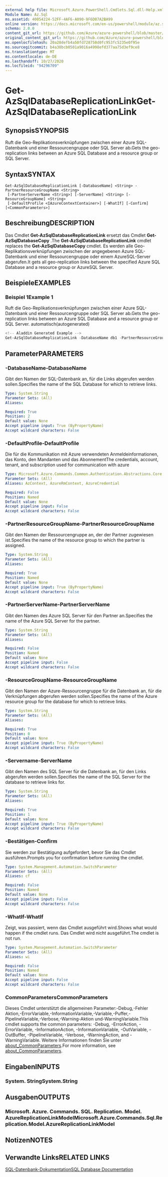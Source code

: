 ```yaml
---
external help file: Microsoft.Azure.PowerShell.Cmdlets.Sql.dll-Help.xml
Module Name: Az.Sql
ms.assetid: 40054224-52FF-4AF6-A090-9F6D07A2BA99
online version: https://docs.microsoft.com/en-us/powershell/module/az.sql/get-azsqldatabasereplicationlink
schema: 2.0.0
content_git_url: https://github.com/Azure/azure-powershell/blob/master/src/Sql/Sql/help/Get-AzSqlDatabaseReplicationLink.md
original_content_git_url: https://github.com/Azure/azure-powershell/blob/master/src/Sql/Sql/help/Get-AzSqlDatabaseReplicationLink.md
ms.openlocfilehash: 20a28defb4a50fd728750d0fc953fc5235e0f95e
ms.sourcegitcommit: b4a38bcb0501a9016a4998efd377aa75d3ef9ce8
ms.translationtype: MT
ms.contentlocale: de-DE
ms.lasthandoff: 10/27/2020
ms.locfileid: "94296709"
---
```

# <span data-ttu-id="5b19a-101">Get-AzSqlDatabaseReplicationLink</span><span class="sxs-lookup"><span data-stu-id="5b19a-101">Get-AzSqlDatabaseReplicationLink</span></span>

## <span data-ttu-id="5b19a-102">Synopsis</span><span class="sxs-lookup"><span data-stu-id="5b19a-102">SYNOPSIS</span></span>
<span data-ttu-id="5b19a-103">Ruft die Geo-Replikationsverknüpfungen zwischen einer Azure SQL-Datenbank und einer Ressourcengruppe oder SQL Server ab.</span><span class="sxs-lookup"><span data-stu-id="5b19a-103">Gets the geo-replication links between an Azure SQL Database and a resource group or SQL Server.</span></span>

## <span data-ttu-id="5b19a-104">Syntax</span><span class="sxs-lookup"><span data-stu-id="5b19a-104">SYNTAX</span></span>

```
Get-AzSqlDatabaseReplicationLink [-DatabaseName] <String> -PartnerResourceGroupName <String>
 [-PartnerServerName <String>] [-ServerName] <String> [-ResourceGroupName] <String>
 [-DefaultProfile <IAzureContextContainer>] [-WhatIf] [-Confirm] [<CommonParameters>]
```

## <span data-ttu-id="5b19a-105">Beschreibung</span><span class="sxs-lookup"><span data-stu-id="5b19a-105">DESCRIPTION</span></span>
<span data-ttu-id="5b19a-106">Das Cmdlet **Get-AzSqlDatabaseReplicationLink** ersetzt das Cmdlet **Get-AzSqlDatabaseCopy** .</span><span class="sxs-lookup"><span data-stu-id="5b19a-106">The **Get-AzSqlDatabaseReplicationLink** cmdlet replaces the **Get-AzSqlDatabaseCopy** cmdlet.</span></span>
<span data-ttu-id="5b19a-107">Es werden alle Geo-Replikationsverknüpfungen zwischen der angegebenen Azure SQL-Datenbank und einer Ressourcengruppe oder einem AzureSQL-Server abgerufen.</span><span class="sxs-lookup"><span data-stu-id="5b19a-107">It gets all geo-replication links between the specified Azure SQL Database and a resource group or AzureSQL Server.</span></span>

## <span data-ttu-id="5b19a-108">Beispiele</span><span class="sxs-lookup"><span data-stu-id="5b19a-108">EXAMPLES</span></span>

### <span data-ttu-id="5b19a-109">Beispiel 1</span><span class="sxs-lookup"><span data-stu-id="5b19a-109">Example 1</span></span>

<span data-ttu-id="5b19a-110">Ruft die Geo-Replikationsverknüpfungen zwischen einer Azure SQL-Datenbank und einer Ressourcengruppe oder SQL Server ab.</span><span class="sxs-lookup"><span data-stu-id="5b19a-110">Gets the geo-replication links between an Azure SQL Database and a resource group or SQL Server.</span></span> <span data-ttu-id="5b19a-111">automatisch</span><span class="sxs-lookup"><span data-stu-id="5b19a-111">(autogenerated)</span></span>

```powershell
<!-- Aladdin Generated Example --> 
Get-AzSqlDatabaseReplicationLink -DatabaseName db1 -PartnerResourceGroupName rg2 -ResourceGroupName MyResourceGroup -ServerName s1
```

## <span data-ttu-id="5b19a-112">Parameter</span><span class="sxs-lookup"><span data-stu-id="5b19a-112">PARAMETERS</span></span>

### <span data-ttu-id="5b19a-113">-DatabaseName</span><span class="sxs-lookup"><span data-stu-id="5b19a-113">-DatabaseName</span></span>
<span data-ttu-id="5b19a-114">Gibt den Namen der SQL-Datenbank an, für die Links abgerufen werden sollen.</span><span class="sxs-lookup"><span data-stu-id="5b19a-114">Specifies the name of the SQL Database for which to retrieve links.</span></span>

```yaml
Type: System.String
Parameter Sets: (All)
Aliases:

Required: True
Position: 2
Default value: None
Accept pipeline input: True (ByPropertyName)
Accept wildcard characters: False
```

### <span data-ttu-id="5b19a-115">-DefaultProfile</span><span class="sxs-lookup"><span data-stu-id="5b19a-115">-DefaultProfile</span></span>
<span data-ttu-id="5b19a-116">Die für die Kommunikation mit Azure verwendeten Anmeldeinformationen, das Konto, den Mandanten und das Abonnement</span><span class="sxs-lookup"><span data-stu-id="5b19a-116">The credentials, account, tenant, and subscription used for communication with azure</span></span>

```yaml
Type: Microsoft.Azure.Commands.Common.Authentication.Abstractions.Core.IAzureContextContainer
Parameter Sets: (All)
Aliases: AzContext, AzureRmContext, AzureCredential

Required: False
Position: Named
Default value: None
Accept pipeline input: False
Accept wildcard characters: False
```

### <span data-ttu-id="5b19a-117">-PartnerResourceGroupName</span><span class="sxs-lookup"><span data-stu-id="5b19a-117">-PartnerResourceGroupName</span></span>
<span data-ttu-id="5b19a-118">Gibt den Namen der Ressourcengruppe an, der der Partner zugewiesen ist.</span><span class="sxs-lookup"><span data-stu-id="5b19a-118">Specifies the name of the resource group to which the partner is assigned.</span></span>

```yaml
Type: System.String
Parameter Sets: (All)
Aliases:

Required: True
Position: Named
Default value: None
Accept pipeline input: True (ByPropertyName)
Accept wildcard characters: False
```

### <span data-ttu-id="5b19a-119">-PartnerServerName</span><span class="sxs-lookup"><span data-stu-id="5b19a-119">-PartnerServerName</span></span>
<span data-ttu-id="5b19a-120">Gibt den Namen des Azure SQL Server für den Partner an.</span><span class="sxs-lookup"><span data-stu-id="5b19a-120">Specifies the name of the Azure SQL Server for the partner.</span></span>

```yaml
Type: System.String
Parameter Sets: (All)
Aliases:

Required: False
Position: Named
Default value: None
Accept pipeline input: False
Accept wildcard characters: False
```

### <span data-ttu-id="5b19a-121">-ResourceGroupName</span><span class="sxs-lookup"><span data-stu-id="5b19a-121">-ResourceGroupName</span></span>
<span data-ttu-id="5b19a-122">Gibt den Namen der Azure-Ressourcengruppe für die Datenbank an, für die Verknüpfungen abgerufen werden sollen.</span><span class="sxs-lookup"><span data-stu-id="5b19a-122">Specifies the name of the Azure resource group for the database for which to retrieve links.</span></span>

```yaml
Type: System.String
Parameter Sets: (All)
Aliases:

Required: True
Position: 0
Default value: None
Accept pipeline input: True (ByPropertyName)
Accept wildcard characters: False
```

### <span data-ttu-id="5b19a-123">-Servername</span><span class="sxs-lookup"><span data-stu-id="5b19a-123">-ServerName</span></span>
<span data-ttu-id="5b19a-124">Gibt den Namen des SQL Server für die Datenbank an, für den Links abgerufen werden sollen.</span><span class="sxs-lookup"><span data-stu-id="5b19a-124">Specifies the name of the SQL Server for the database to retrieve links for.</span></span>

```yaml
Type: System.String
Parameter Sets: (All)
Aliases:

Required: True
Position: 1
Default value: None
Accept pipeline input: True (ByPropertyName)
Accept wildcard characters: False
```

### <span data-ttu-id="5b19a-125">-Bestätigen</span><span class="sxs-lookup"><span data-stu-id="5b19a-125">-Confirm</span></span>
<span data-ttu-id="5b19a-126">Sie werden zur Bestätigung aufgefordert, bevor Sie das Cmdlet ausführen.</span><span class="sxs-lookup"><span data-stu-id="5b19a-126">Prompts you for confirmation before running the cmdlet.</span></span>

```yaml
Type: System.Management.Automation.SwitchParameter
Parameter Sets: (All)
Aliases: cf

Required: False
Position: Named
Default value: None
Accept pipeline input: False
Accept wildcard characters: False
```

### <span data-ttu-id="5b19a-127">-WhatIf</span><span class="sxs-lookup"><span data-stu-id="5b19a-127">-WhatIf</span></span>
<span data-ttu-id="5b19a-128">Zeigt, was passiert, wenn das Cmdlet ausgeführt wird.</span><span class="sxs-lookup"><span data-stu-id="5b19a-128">Shows what would happen if the cmdlet runs.</span></span> <span data-ttu-id="5b19a-129">Das Cmdlet wird nicht ausgeführt.</span><span class="sxs-lookup"><span data-stu-id="5b19a-129">The cmdlet is not run.</span></span>

```yaml
Type: System.Management.Automation.SwitchParameter
Parameter Sets: (All)
Aliases: wi

Required: False
Position: Named
Default value: None
Accept pipeline input: False
Accept wildcard characters: False
```

### <span data-ttu-id="5b19a-130">CommonParameters</span><span class="sxs-lookup"><span data-stu-id="5b19a-130">CommonParameters</span></span>
<span data-ttu-id="5b19a-131">Dieses Cmdlet unterstützt die allgemeinen Parameter:-Debug,-Fehler Aktion,-ErrorVariable,-InformationVariable,-Variable,-Puffer,-PipelineVariable,-Verbose,-Warning-Aktion und-WarningVariable.</span><span class="sxs-lookup"><span data-stu-id="5b19a-131">This cmdlet supports the common parameters: -Debug, -ErrorAction, -ErrorVariable, -InformationAction, -InformationVariable, -OutVariable, -OutBuffer, -PipelineVariable, -Verbose, -WarningAction, and -WarningVariable.</span></span> <span data-ttu-id="5b19a-132">Weitere Informationen finden Sie unter [about_CommonParameters](http://go.microsoft.com/fwlink/?LinkID=113216).</span><span class="sxs-lookup"><span data-stu-id="5b19a-132">For more information, see [about_CommonParameters](http://go.microsoft.com/fwlink/?LinkID=113216).</span></span>

## <span data-ttu-id="5b19a-133">Eingaben</span><span class="sxs-lookup"><span data-stu-id="5b19a-133">INPUTS</span></span>

### <span data-ttu-id="5b19a-134">System. String</span><span class="sxs-lookup"><span data-stu-id="5b19a-134">System.String</span></span>

## <span data-ttu-id="5b19a-135">Ausgaben</span><span class="sxs-lookup"><span data-stu-id="5b19a-135">OUTPUTS</span></span>

### <span data-ttu-id="5b19a-136">Microsoft. Azure. Commands. SQL. Replication. Model. AzureReplicationLinkModel</span><span class="sxs-lookup"><span data-stu-id="5b19a-136">Microsoft.Azure.Commands.Sql.Replication.Model.AzureReplicationLinkModel</span></span>

## <span data-ttu-id="5b19a-137">Notizen</span><span class="sxs-lookup"><span data-stu-id="5b19a-137">NOTES</span></span>

## <span data-ttu-id="5b19a-138">Verwandte Links</span><span class="sxs-lookup"><span data-stu-id="5b19a-138">RELATED LINKS</span></span>

[<span data-ttu-id="5b19a-139">SQL-Datenbank-Dokumentation</span><span class="sxs-lookup"><span data-stu-id="5b19a-139">SQL Database Documentation</span></span>](https://docs.microsoft.com/azure/sql-database/)
